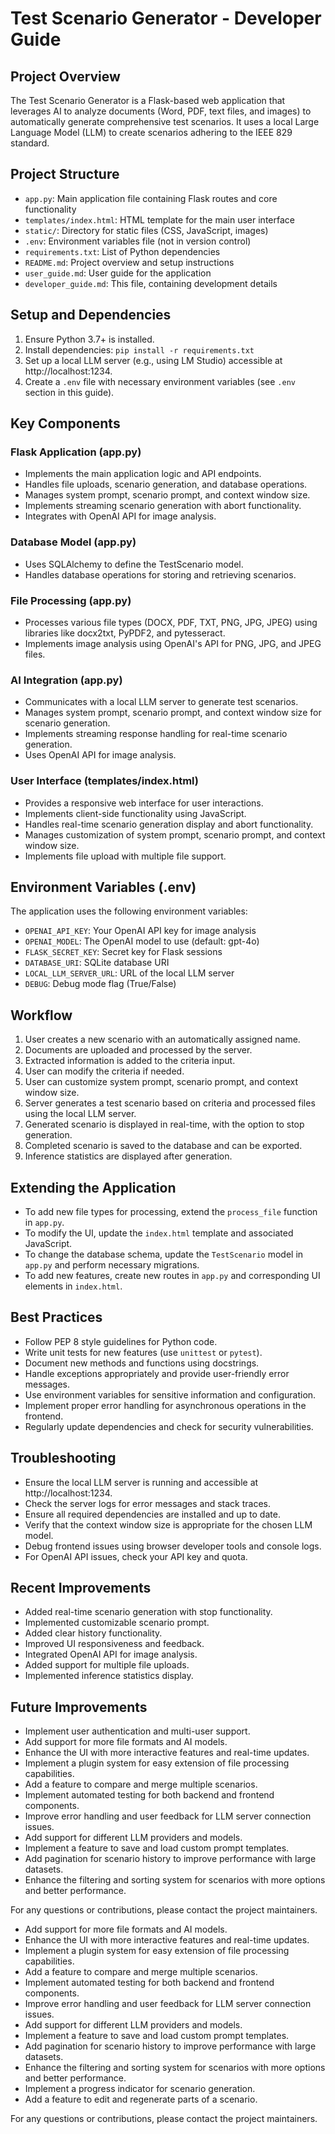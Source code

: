 # Test Scenario Generator - Developer Guide

## Project Overview 
The Test Scenario Generator is a Flask-based web application that leverages AI to analyze documents (Word, PDF, text files, and images) to automatically generate comprehensive test scenarios. It uses a local Large Language Model (LLM) to create scenarios adhering to the IEEE 829 standard.

## Project Structure
- `app.py`: Main application file containing Flask routes and core functionality
- `templates/index.html`: HTML template for the main user interface
- `static/`: Directory for static files (CSS, JavaScript, images)
- `.env`: Environment variables file (not in version control)
- `requirements.txt`: List of Python dependencies
- `README.md`: Project overview and setup instructions
- `user_guide.md`: User guide for the application
- `developer_guide.md`: This file, containing development details

## Setup and Dependencies
1. Ensure Python 3.7+ is installed.
2. Install dependencies: `pip install -r requirements.txt`
3. Set up a local LLM server (e.g., using LM Studio) accessible at http://localhost:1234.
4. Create a `.env` file with necessary environment variables (see `.env` section in this guide).

## Key Components

### Flask Application (app.py)
- Implements the main application logic and API endpoints.
- Handles file uploads, scenario generation, and database operations.
- Manages system prompt, scenario prompt, and context window size.
- Implements streaming scenario generation with abort functionality.
- Integrates with OpenAI API for image analysis.

### Database Model (app.py)
- Uses SQLAlchemy to define the TestScenario model.
- Handles database operations for storing and retrieving scenarios.

### File Processing (app.py)
- Processes various file types (DOCX, PDF, TXT, PNG, JPG, JPEG) using libraries like docx2txt, PyPDF2, and pytesseract.
- Implements image analysis using OpenAI's API for PNG, JPG, and JPEG files.

### AI Integration (app.py)
- Communicates with a local LLM server to generate test scenarios.
- Manages system prompt, scenario prompt, and context window size for scenario generation.
- Implements streaming response handling for real-time scenario generation.
- Uses OpenAI API for image analysis.

### User Interface (templates/index.html)
- Provides a responsive web interface for user interactions.
- Implements client-side functionality using JavaScript.
- Handles real-time scenario generation display and abort functionality.
- Manages customization of system prompt, scenario prompt, and context window size.
- Implements file upload with multiple file support.

## Environment Variables (.env)
The application uses the following environment variables:
- `OPENAI_API_KEY`: Your OpenAI API key for image analysis
- `OPENAI_MODEL`: The OpenAI model to use (default: gpt-4o)
- `FLASK_SECRET_KEY`: Secret key for Flask sessions
- `DATABASE_URI`: SQLite database URI
- `LOCAL_LLM_SERVER_URL`: URL of the local LLM server
- `DEBUG`: Debug mode flag (True/False)

## Workflow
1. User creates a new scenario with an automatically assigned name.
2. Documents are uploaded and processed by the server.
3. Extracted information is added to the criteria input.
4. User can modify the criteria if needed.
5. User can customize system prompt, scenario prompt, and context window size.
6. Server generates a test scenario based on criteria and processed files using the local LLM server.
7. Generated scenario is displayed in real-time, with the option to stop generation.
8. Completed scenario is saved to the database and can be exported.
9. Inference statistics are displayed after generation.

## Extending the Application
- To add new file types for processing, extend the `process_file` function in `app.py`.
- To modify the UI, update the `index.html` template and associated JavaScript.
- To change the database schema, update the `TestScenario` model in `app.py` and perform necessary migrations.
- To add new features, create new routes in `app.py` and corresponding UI elements in `index.html`.

## Best Practices
- Follow PEP 8 style guidelines for Python code.
- Write unit tests for new features (use `unittest` or `pytest`).
- Document new methods and functions using docstrings.
- Handle exceptions appropriately and provide user-friendly error messages.
- Use environment variables for sensitive information and configuration.
- Implement proper error handling for asynchronous operations in the frontend.
- Regularly update dependencies and check for security vulnerabilities.

## Troubleshooting
- Ensure the local LLM server is running and accessible at http://localhost:1234.
- Check the server logs for error messages and stack traces.
- Ensure all required dependencies are installed and up to date.
- Verify that the context window size is appropriate for the chosen LLM model.
- Debug frontend issues using browser developer tools and console logs.
- For OpenAI API issues, check your API key and quota.

## Recent Improvements
- Added real-time scenario generation with stop functionality.
- Implemented customizable scenario prompt.
- Added clear history functionality.
- Improved UI responsiveness and feedback.
- Integrated OpenAI API for image analysis.
- Added support for multiple file uploads.
- Implemented inference statistics display.

## Future Improvements
- Implement user authentication and multi-user support.
- Add support for more file formats and AI models.
- Enhance the UI with more interactive features and real-time updates.
- Implement a plugin system for easy extension of file processing capabilities.
- Add a feature to compare and merge multiple scenarios.
- Implement automated testing for both backend and frontend components.
- Improve error handling and user feedback for LLM server connection issues.
- Add support for different LLM providers and models.
- Implement a feature to save and load custom prompt templates.
- Add pagination for scenario history to improve performance with large datasets.
- Enhance the filtering and sorting system for scenarios with more options and better performance.

For any questions or contributions, please contact the project maintainers.
- Add support for more file formats and AI models.
- Enhance the UI with more interactive features and real-time updates.
- Implement a plugin system for easy extension of file processing capabilities.
- Add a feature to compare and merge multiple scenarios.
- Implement automated testing for both backend and frontend components.
- Improve error handling and user feedback for LLM server connection issues.
- Add support for different LLM providers and models.
- Implement a feature to save and load custom prompt templates.
- Add pagination for scenario history to improve performance with large datasets.
- Enhance the filtering and sorting system for scenarios with more options and better performance.
- Implement a progress indicator for scenario generation.
- Add a feature to edit and regenerate parts of a scenario.

For any questions or contributions, please contact the project maintainers.
